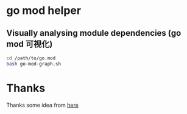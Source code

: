 # go mod helper

## Visually analysing module dependencies (go mod 可视化)

```bash
cd /path/to/go.mod
bash go-mod-graph.sh
```

# Thanks

Thanks some idea from [here](https://github.com/go-modules-by-example/index)
